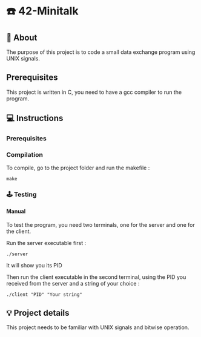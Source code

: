 # ☎️ 42-Minitalk

## 📑 About
The purpose of this project is to code a small data exchange program using UNIX signals.
 

## Prerequisites

This project is written in C, you need to have a gcc compiler to run the program.
 

## 💻 Instructions

### Prerequisites

### Compilation

To compile, go to the project folder and run the makefile : 

`make`

### 🕹 Testing

#### Manual

To test the program, you need two terminals, one for the server and one for the client.

Run the server executable first :

`./server`

It will show you its PID

Then run the client executable in the second terminal, using the PID you received from the server and a string of your choice : 

`./client "PID" "Your string"`

## 💡 Project details

This project needs to be familiar with UNIX signals and bitwise operation.

